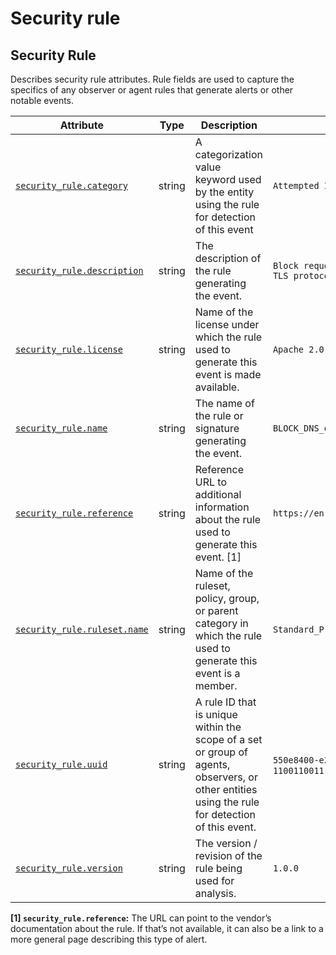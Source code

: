 <!-- NOTE: THIS FILE IS AUTOGENERATED. DO NOT EDIT BY HAND. -->
<!-- see templates/registry/markdown/attribute_namespace.md.j2 -->

# Security rule

## Security Rule

Describes security rule attributes. Rule fields are used to capture the specifics of any observer or agent rules that generate alerts or other notable events.

| Attribute | Type | Description | Examples | Stability |
|---|---|---|---|---|
| <a id="security-rule-category" href="#security-rule-category">`security_rule.category`</a> | string | A categorization value keyword used by the entity using the rule for detection of this event | `Attempted Information Leak` | ![Experimental](https://img.shields.io/badge/-experimental-blue) |
| <a id="security-rule-description" href="#security-rule-description">`security_rule.description`</a> | string | The description of the rule generating the event. | `Block requests to public DNS over HTTPS / TLS protocols` | ![Experimental](https://img.shields.io/badge/-experimental-blue) |
| <a id="security-rule-license" href="#security-rule-license">`security_rule.license`</a> | string | Name of the license under which the rule used to generate this event is made available. | `Apache 2.0` | ![Experimental](https://img.shields.io/badge/-experimental-blue) |
| <a id="security-rule-name" href="#security-rule-name">`security_rule.name`</a> | string | The name of the rule or signature generating the event. | `BLOCK_DNS_over_TLS` | ![Experimental](https://img.shields.io/badge/-experimental-blue) |
| <a id="security-rule-reference" href="#security-rule-reference">`security_rule.reference`</a> | string | Reference URL to additional information about the rule used to generate this event. [1] | `https://en.wikipedia.org/wiki/DNS_over_TLS` | ![Experimental](https://img.shields.io/badge/-experimental-blue) |
| <a id="security-rule-ruleset-name" href="#security-rule-ruleset-name">`security_rule.ruleset.name`</a> | string | Name of the ruleset, policy, group, or parent category in which the rule used to generate this event is a member. | `Standard_Protocol_Filters` | ![Experimental](https://img.shields.io/badge/-experimental-blue) |
| <a id="security-rule-uuid" href="#security-rule-uuid">`security_rule.uuid`</a> | string | A rule ID that is unique within the scope of a set or group of agents, observers, or other entities using the rule for detection of this event. | `550e8400-e29b-41d4-a716-446655440000`; `1100110011` | ![Experimental](https://img.shields.io/badge/-experimental-blue) |
| <a id="security-rule-version" href="#security-rule-version">`security_rule.version`</a> | string | The version / revision of the rule being used for analysis. | `1.0.0` | ![Experimental](https://img.shields.io/badge/-experimental-blue) |

**[1] `security_rule.reference`:** The URL can point to the vendor’s documentation about the rule. If that’s not available, it can also be a link to a more general page describing this type of alert.
